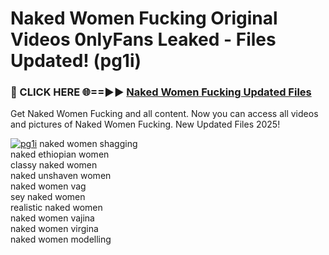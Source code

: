 # Naked Women Fucking Original Videos 0nlyFans Leaked - Files Updated! (pg1i)

<h3>🔴 CLICK HERE 🌐==►► <a href="https://tinyurl.com/yckcrads" rel="nofollow">Naked Women Fucking Updated Files</a></h3>

Get Naked Women Fucking and all content. Now you can access all videos and pictures of Naked Women Fucking. New Updated Files 2025!

[![pg1i](https://i.imgur.com/hpKpOFt.gif)](https://tinyurl.com/yckcrads)
naked women shagging<br>
naked ethiopian women<br>
classy naked women<br>
naked unshaven women<br>
naked women vag<br>
sey naked women<br>
realistic naked women<br>
naked women vajina<br>
naked women virgina<br>
naked women modelling